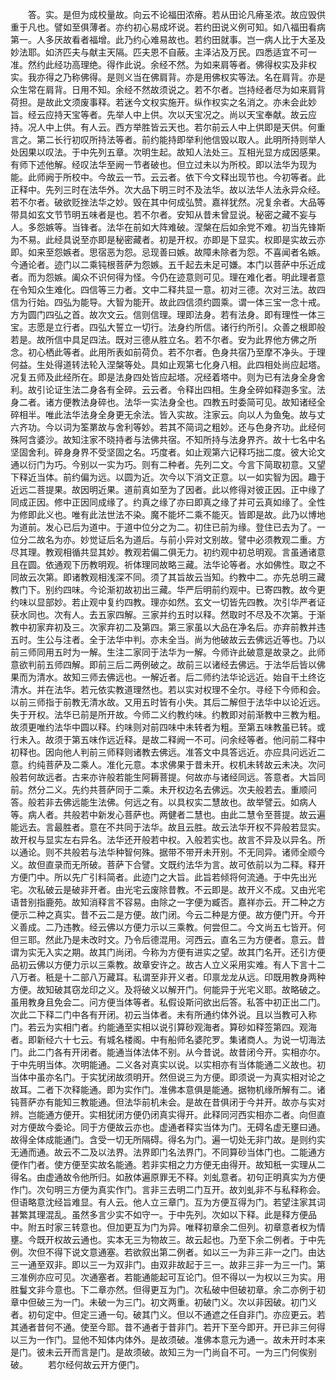 <!-- { "loadSidebar": true } -->
　　答。实。是但为成校量故。向云不论福田浓瘠。若从田论凡瘠圣浓。故应毁供重于凡也。譬如至俱薄者。亦约初心易成坏说。若约田说义例可知。如八福田看病第一。人多厌故看者福增。此乃约心难易故也。若约田就事。岂一病人比于大圣及妙法耶。如济匹夫与献主天隔。匹夫恩不自蔽。主泽沾及万民。四悉适宜不可一准。然约此经功高理绝。得作此说。余经不然。为如来肩等者。佛得权实及非权实。我亦得之乃称佛得。是则义当在佛肩背。亦是用佛权实等法。名在肩背。亦是众生常在肩背。日用不知。余经不然故须说之。若不尔者。岂持经者尽为如来肩背荷担。是故此文须废事释。若迷今文权实施开。纵作权实之名消之。亦未会此妙旨。经云应持天宝等者。先举人中上供。次以天宝况之。尚以天宝奉献。故云应持。况人中上供。有人云。西方举胜皆云天也。若尔前云人中上供即是天供。何重言之。第二长行初叹所持法等者。前约能持即举利他信毁以取人。此明所持则举人处因果以叹法。于中先列五章。次明生起。故知人法处三。互相光显方成因感果。有师下述他解。经叹法华至阙一节者破也。但立过未以为所校。即以法华为现为能。此师阙于所校中。今故云一节。云云者。依下今文释出现节也。今初等者。此正释中。先列三时在法华外。次大品下明三时不及法华。故以法华人法永异众经。若不尔者。破欲贬挫法华之妙。毁在其中何成弘赞。嘉祥犹然。况复余者。大品等带具如玄文节节明五味者是也。若不尔者。安知从昔未曾显说。秘密之藏不妄与人。多怨嫉等。当锋者。法华在前如大阵难破。涅槃在后如余党不难。初当先锋斯为不易。此经具说至亦即是秘密藏者。初是开权。亦即是下显实。权即是实故云亦即。如来至怨嫉者。思宿恶为怨。忌现善曰嫉。故障未除者为怨。不喜闻者名嫉。今通论者。迹门以二乘钝根菩萨为怨嫉。五千起去未足可嫌。本门以菩萨中乐近成者。而为怨嫉。阖众不识何得为怪。今仍在迹意则可见。理在难化者。明此理者意在令知众生难化。四信等三力者。文中二释共显一意。初对三德。次对三法。故四信为行始。四弘为能导。大智为能开。故此四信须约圆乘。谓一体三宝一念十戒。方为圆门四弘之首。故次文云。信则信理。理即法身。若有法身。即有理性一体三宝。志愿是立行者。四弘大誓立一切行。法身约所信。诸行约所引。众善之根即般若是。故所信中具足四法。既对三德从胜立名。若不尔者。安为此界他方佛之所念。初心栖此等者。此用所表如前荷负。若不尔者。色身共宿乃至摩不净头。于理何益。生处得道转法轮入涅槃等处。具如止观第七化身八相。此四相处尚应起塔。况复五师及此经所在。即是法身四处皆应起塔。况经着塔中。则为已有法身全身舍利。故引论证生法二身各有全碎。云云者。令释出四相。生身全碎如释迦多宝。法身二者。诸方便教法身碎也。法华一实法身全也。四教五时委简可见。故知诸经全碎相半。唯此法华法身全身更无余法。皆入实故。注家云。向以人为鱼兔。故与丈六齐功。今以词为筌罤故与舍利等妙。若其不简词之粗妙。还与色身齐功。此经何殊阿含婆沙。故知注家不晓持者与法佛共宿。不知所持与法身界齐。故十七名中名坚固舍利。碎身身界不受坚固之名。巧度者。如止观第六记释巧拙二度。彼大论文通以衍门为巧。今别以一实为巧。则有二种者。先列二文。今言下简取初意。又望下释近当体。前约偏为远。以圆为近。次今以下消文正意。以一如实智为因。趣于近远二菩提果。故因明近果。道前真如至为了因者。此以修得对彼正因。正中缘了同成正因。修中正因同成缘了。约真之缘了亦曰即真之缘了并可云真如缘了。全性为修即此义也。唯有此法世法不染。魔不能坏二乘不能灭。皆即是故。此乃以博地为道前。发心已后为道中。于道中位分之为二。初住已前为缘。登住已去为了。一位分二故名为亦。妙觉证后名为道后。与前小异对文别故。譬中必须教观二重。方尽其理。教观相循共显其妙。教观若偏二俱无力。初约观中初总明观。言虽通诸意且在圆。依通观下历教明观。祈体理同故略三藏。法华论等者。水如佛性。取之不同故云次第。即诸教观相浅深不同。须了其旨故云当知。约教中二。亦先总明三藏教门下。别约四味。今论渐初故初出三藏。华严后明前约观中。已寄四教。故今更约味以显部妙。若止观中复约四教。理亦如然。玄文一切皆先四教。次引华严者证获水同也。次有人。去五家四解。三家并约五时以释。然取时不尽及不次第。于渐教中初家弃初及三。次家弃初二及第四。第三家虽以大品在净名后。亦弃前教并违五时。生公与注者。全于法华中判。亦未全当。尚为他破故云去佛远近等也。乃以前三师同用五时为一解。生注二家同于法华为一解。今师许此破意是故录之。此师意欲判前五师四解。即前三后二两例破之。故前三以诸经去佛远。于法华后皆以佛果而为清水。故知三师去佛远也。一解近者。后二师约法华论远近。始自干土终讫清水。并在法华。若元依实教道理然也。若以实对权理不全尔。寻经下今师和会。以前三师指于前教无清水故。又用五时皆有小失。其后二解但于法华中以论近远。失于开权。法华已前是所开故。今师二义约教约味。约教即对前渐教中三教为粗。故须更唯约法华中圆以释。约味则对前四味中未转者为粗。至第五味教虽已转。或行未入。故须于第五味作远近释。是故二释阙一不可。问余经等者。他问前二释中初释也。因向他人判前三师释则诸教去佛远。准答文中具答远近。亦应具问远近二意。约纯菩萨及二乘人。准化元意。本求佛果于昔未开。权机未转故云未决。次问般若何故远者。古来亦许般若能生阿耨菩提。何故亦与诸经同远。答意者。大旨同前。然分二义。先约共菩萨同于二乘。未开权边名去佛远。次夫般若去。重顺问答。般若非去佛远能生法佛。何远之有。以具权实二慧故也。故举譬云。如病人等。病人者。共般若中新发心菩萨也。两健者二慧也。由此二慧令至菩提。故云遍能远去。言最胜者。意在不共同于法华。故且云胜。故云法华开权不异般若显实。故开权与显实左右异名。法华还开般若中权。入般若实也。故言不异及以异名。所以通论。则不共般若与法华种智何殊。据带不带开未开别。不无同异。诸师全顺今义。故但直录而无所破。菩萨下合譬。文既约法华为言。故可依前以为二释。释开方便门中。所以先广引料简者。此迹门之大旨。此旨若倾将何流通。于中先出光宅。次私破云是破非开者。由光宅云废除昔教。不云即是。故开义不成。又由光宅语昔别指鹿苑。故知消释言不容易。由除之一字便为臧否。嘉祥亦云。开二种之方便示二种之真实。昔不云二是方便。故门闭。今云二种是方便。故方便门开。今开义善成。二乃违教。经云佛以方便力示以三乘教。何尝但二。今文尚五七皆开。何但三耶。然此乃是未改时文。乃令后德混用。河西云。直名三为方便者。意云。昔谓为实无入实之期。故其门尚闭。今称为方便有进实之望。故其门名开。还引方便品初云佛以方便力示以三乘教。故章安许之。故古人立义采用实难。有人下言十二八万者。秖是十二部八万藏耳。私谓至非开义者。印禀龙龙从远。印既用教身两种方便。故知破其窃龙印之义。及将破义以解开门。何能异于光宅义耶。故略破之。虽用教身且免会二。问方便当体等者。私假设斯问欲出后答。私答中初正出二门。次此二下释二门中各有开闭。初云当体者。未有所通约体外说。且以当教可入称门。若云为实相门者。约能通至实相以说引算砂观海者。算砂如释签第四。观海者。即新经六十七云。有城名楼阁。中有船师名婆陀罗。集诸商人。为说一切海法门。此二门各有开闭者。能通当体法体不别。从今昔说。故昔闭今开。实相亦尔。于中先明当体。次明能通。二义各对真实以说。以实相亦有当体能通二义故也。初当体中虽亦名门。于实犹闭故须明开。然但说三为方便。即须说一为真实相对论之故耳。二者下次释能通。即为实作门。准佛本意俱是能通。据物机缘所解有二。诸钝菩萨亦有能知三教能通。但法华前机未会。是故在昔俱闭于今并开。故亦与实对辨。岂能通方便开。实相犹闭方便仍闭真实得开。此释同河西实相亦二者。向但直对方便故今委论。同于方便故云亦也。虚通者释实当体为门。无碍名虚无壅曰通。故得全体成能通门。含受一切无所隔碍。得名为门。遍一切处无非门故。是则约实无通而通。故云不二及以法界。法界即门名法界门。不同算砂当体门也。二能通方便作门者。使方便至实故名能通。若非实相之力方便无由得开。故知秖一实理从二得名。由虚通故令他所归。如赦体遍原罪无不释。刘虬意者。初句正明真实为方便作门。次句明三方便为真实作门。言非三去明二门互开。故刘虬非不与私释称会。但语略意沈经旨难显。有人云。他人立三章门。互为方便互得为门。若望注家其词甚繁其理混乱。虽然多言少实不如守一。于中先列。次如以下释。此是释方便品中。附五时家三转意也。但加更互为门为异。唯释初章余二但列。初章意者权为情壅。今既开权故云通也。实本无三为物故三。故云起也。乃至下余二例者。于中先例。次但不得下说文意通塞。若欲叙出第二例者。如以三一为非三非一之门。由达三一通至双非。即以三一为双非门。由双非故起于三一。故非三非一为三一门。第三准例亦应可见。次通塞者。若能通能起可互论门。但不得以一为权以三为实。用胜鬘文非今意也。下二章亦然。但得更互为门。次私破中但破初章。余二亦例于初章中但破三为一门。未破一为三门。初文两重。初破门义。次以非因破。初门义者。初句定中。但定三通一句。破其门义。但以不通遮之任自非门。亦应更云。若其通者昔何不通。使至今耶。昔不通者于昔非门。若开下至今即开。开已非三何得以三为一作门。显他不知体内体外。是故须破。准佛本意元为通一。故未开时本来是门。彼未云开而言是门。是故须破。故知三为一门尚自不可。一为三门何俟别破。
　　若尔经何故云开方便门。
